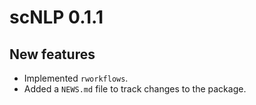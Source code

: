 # scNLP 0.1.1

## New features

* Implemented `rworkflows`. 
* Added a `NEWS.md` file to track changes to the package.
